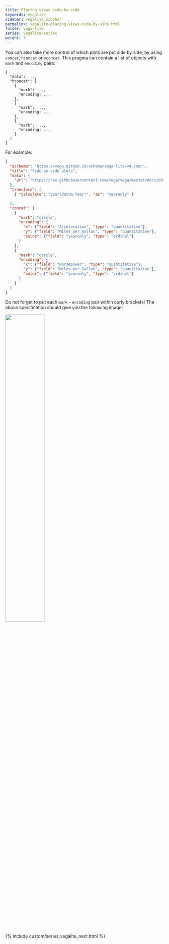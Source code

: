 ```yaml
---
title: Placing views side-by-side
keywords: vegalite
sidebar: vegalite_sidebar
permalink: vegalite-placing-views-side-by-side.html
folder: vega-lite
series: vegalite-series
weight: 7
---
```

You can also take more control of which plots are put side by side, by using `concat`, `hconcat` or `vconcat`. This pragma can contain a list of objects with `mark` and `encoding` pairs:

```text
{
  "data": ...,
  "hconcat": [
    {
      "mark": ...,
      "encoding: ...
    },
    {
      "mark": ...,
      "encoding: ...
    },
    {
      "mark": ...,
      "encoding: ...
    }
  ]
}
```

For example:

```json
{
  "$schema": "https://vega.github.io/schema/vega-lite/v4.json",
  "title": "Side-by-side plots",
  "data": {
    "url": "https://raw.githubusercontent.com/vega/vega/master/docs/data/cars.json"
  },
  "transform": [
    { "calculate": "year(datum.Year)", "as": "yearonly" }

  ],
  "concat": [
    {
      "mark": "circle",
      "encoding": {
        "x": {"field": "Acceleration", "type": "quantitative"},
        "y": {"field": "Miles_per_Gallon", "type": "quantitative"},
        "color": {"field": "yearonly", "type": "ordinal"}
      }
    },
    {
      "mark": "circle",
      "encoding": {
        "x": {"field": "Horsepower", "type": "quantitative"},
        "y": {"field": "Miles_per_Gallon", "type": "quantitative"},
        "color": {"field": "yearonly", "type": "ordinal"}
      }
    }
  ]
}
```

Do not forget to put each `mark` - `encoding` pair within curly brackets! The above specification should give you the following image:

<img src="{{ site.baseurl }}/assets/vegalite-sidebyside.png" width="50%" />

{% include custom/series_vegalite_next.html %}
